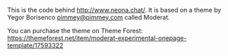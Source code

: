 This is the code behind http://www.neona.chat/. It is based on a theme by Yegor Borisenco <pimmey@pimmey.com> called Moderat.

You can purchase the theme on Theme Forest: https://themeforest.net/item/moderat-experimental-onepage-template/17593322

